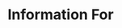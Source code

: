 ---
_schema: guide-page
title: Information For
description:
topper:
  topper_type: Hero
  background_image: /uploads/hero__info--student-classroom.jpg
  alt_text:
  heading:
    - text: Get the facts
    - text: you need.
      style:
        highlight: container
        background_c: bg-wvu-accent--sunset
        text_c: text-dark
  subheading: Every situation is unique. We’ll give you the details relevant to yours.
  layout:
    margin: buffer-bottom
content_blocks:
  - _bookshop_name: design-system/section/page-collection
    items:
      - title: First-Time Freshmen
        text: You are a current high school senior, have a TASC/GED or haven't attended college since graduating.
        button:
          url:
      - title: International Students
        text: You are interested in attending WVU as an international student.
        button:
          url:
      - title: Transfer Students
        text: You are interested in transferring to WVU Morgantown.
        button:
          url:
      - title: Veterans
        text: You have served or are serving in the United States Armed Forces.
        button:
          url:
    layout:
      section:
        margin: pull-up
---
